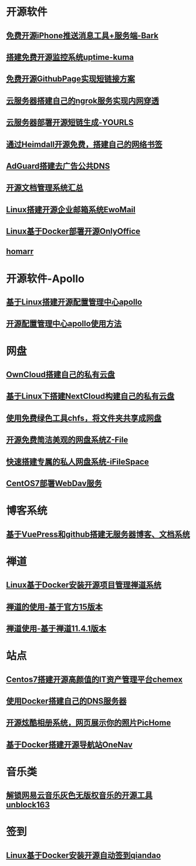 # 开源软件

## [免费开源iPhone推送消息工具+服务端-Bark](免费开源iPhone推送消息工具+服务端-Bark.md)

## [搭建免费开源监控系统uptime-kuma](如何给公司节约成本，搭建免费开源监控系统uptime-kuma.md)

## [免费开源GithubPage实现短链接方案](Github-Page.md)

## [云服务器搭建自己的ngrok服务实现内网穿透](云服务器搭建自己的ngrok服务-实现内网穿透.md)

## [云服务器部署开源短链生成-YOURLS](云服务器部署开源短链生成-YOURLS.md)

## [通过Heimdall开源免费，搭建自己的网络书签](通过Heimdall开源免费，搭建自己的网络书签.md)

## [AdGuard搭建去广告公共DNS](AdGuard搭建去广告公共DNS.md)

## [开源文档管理系统汇总](开源文档管理系统.md)

## [Linux搭建开源企业邮箱系统EwoMail](Linux搭建开源企业邮箱系统EwoMail.md)

## [Linux基于Docker部署开源OnlyOffice](Linux基于Docker部署开源OnlyOffice.md)

## [homarr](homarr.md)

# 开源软件-Apollo

## [基于Linux搭建开源配置管理中心apollo](1.基于Linux搭建开源配置管理中心apollo.md)

## [开源配置管理中心apollo使用方法](2.开源配置管理中心apollo使用方法.md)

# 网盘

## [OwnCloud搭建自己的私有云盘](OwnCloud.md)

## [基于Linux下搭建NextCloud构建自己的私有云盘](基于Linux下搭建NextCloud构建自己的私有云盘.md)

## [使用免费绿色工具chfs，将文件夹共享成网盘](使用免费绿色工具chfs，将文件夹共享成网盘.md)

## [开源免费简洁美观的网盘系统Z-File](开源免费简洁美观的网盘系统Z-File.md)

## [快速搭建专属的私人网盘系统-iFileSpace](快速搭建专属的私人网盘系统-iFileSpace.md)

## [CentOS7部署WebDav服务](CentOS7部署WebDav服务.md)

# 博客系统

## [基于VuePress和github搭建无服务器博客、文档系统](基于VuePress和github搭建无服务器博客、文档系统.md)



# 禅道

## [Linux基于Docker安装开源项目管理禅道系统](Linux基于Docker安装开源项目管理禅道系统.md)

## [禅道的使用-基于官方15版本](禅道的使用-基于官方15版本.md)

## [禅道使用-基于禅道11.4.1版本](禅道使用-基于禅道11.4.1版本.md)



# 站点

## [Centos7搭建开源高颜值的IT资产管理平台chemex](Centos7搭建开源高颜值的IT资产管理平台chemex.md)

## [使用Docker搭建自己的DNS服务器](使用Docker搭建自己的DNS服务器.md)

## [开源炫酷相册系统，网页展示你的照片PicHome](开源炫酷相册系统，网页展示你的照片PicHome.md)

## [基于Docker搭建开源导航站OneNav](基于Docker搭建开源导航站OneNav.md)

# 音乐类

## [解锁网易云音乐灰色无版权音乐的开源工具unblock163](解锁网易云音乐灰色无版权音乐的开源工具unblock163.md)





# 签到

## [Linux基于Docker安装开源自动签到qiandao](Linux基于Docker安装开源自动签到qiandao.md)

